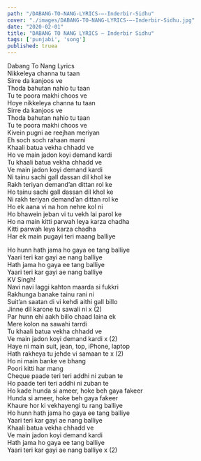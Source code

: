 ```yaml
---
path: "/DABANG-TO-NANG-LYRICS-–-Inderbir-Sidhu"
cover: "./images/DABANG-TO-NANG-LYRICS-–-Inderbir-Sidhu.jpg"
date: "2020-02-01"
title: "DABANG TO NANG LYRICS – Inderbir Sidhu"
tags: ['punjabi', 'song']
published: truea
---
```

  
Dabang To Nang Lyrics  
Nikkeleya channa tu taan  
Sirre da kanjoos ve  
Thoda bahutan nahio tu taan  
Tu te poora makhi choos ve  
Hoye nikkeleya channa tu taan  
Sirre da kanjoos ve  
Thoda bahutan nahio tu taan  
Tu te poora makhi choos ve  
Kivein pugni ae reejhan meriyan  
Eh soch soch rahaan marni  
Khaali batua vekha chhadd ve  
Ho ve main jadon koyi demand kardi  
Tu khaali batua vekha chhadd ve  
Ve main jadon koyi demand kardi  
Ni tainu sachi gall dassan dil khol ke  
Rakh teriyan demand’an dittan rol ke  
Ho tainu sachi gall dassan dil khol ke  
Ni rakh teriyan demand’an dittan rol ke  
Ho ek aana vi na hon nehre kol ni  
Ho bhawein jeban vi tu vekh lai parol ke  
Ho na main kitti parwah leya karza chadha  
Kitti parwah leya karza chadha  
Har ek main pugayi teri maang balliye  
  
  
  
  
  
  
Ho hunn hath jama ho gaya ee tang balliye  
Yaari teri kar gayi ae nang balliye  
Hath jama ho gaya ee tang balliye  
Yaari teri kar gayi ae nang balliye  
KV Singh!  
Navi navi laggi kahton maarda si fukkri  
Rakhunga banake tainu rani ni  
Suit’an saatan di vi kehdi aithi gall billo  
Jinne dil karone tu sawali ni x (2)  
Par hunn ehi aakh billo chaad laina ek  
Mere kolon na sawahi tarrdi  
Tu khaali batua vekha chhadd ve  
Ve main jadon koyi demand kardi x (2)  
Haye ni main suit, jean, top, iPhone, laptop  
Hath rakheya tu jehde vi samaan te x (2)  
Ho ni main banke ve bhang  
Poori kitti har mang  
Cheque paade teri teri addhi ni zuban te  
Ho paade teri teri addhi ni zuban te  
Ho kade hunda si ameer, hoke beh gaya fakeer  
Hunda si ameer, hoke beh gaya fakeer  
Khaure hor ki vekhayengi tu rang balliye  
Ho hunn hath jama ho gaya ee tang balliye  
Yaari teri kar gayi ae nang balliye  
Khaali batua vekha chhadd ve  
Ve main jadon koyi demand kardi  
Hath jama ho gaya ee tang balliye  
Yaari teri kar gayi ae nang balliye x (2)  
